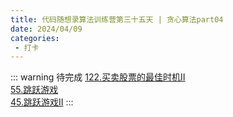 ```yaml
---
title: 代码随想录算法训练营第三十五天 | 贪心算法part04
date: 2024/04/09
categories:
 - 打卡
---
```

::: warning 待完成
[122.买卖股票的最佳时机II](/blogs/algorithm/leetcode122.md)<br/>
[55.跳跃游戏](/blogs/algorithm/leetcode55.md)<br/>
[45.跳跃游戏II](/blogs/algorithm/leetcode45.md)
:::